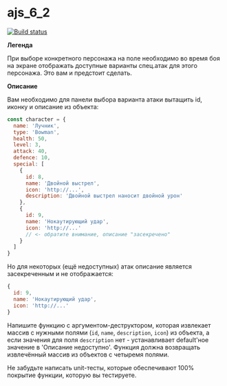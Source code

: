 # ajs_6_2

[![Build status](https://ci.appveyor.com/api/projects/status/6rc21tsp2vkjwk2g?svg=true)](https://ci.appveyor.com/project/Stanislavsus/ajs-6-2)


**Легенда**

При выборе конкретного персонажа на поле необходимо во время боя на экране отображать доступные варианты спец.атак для этого персонажа. Это вам и предстоит сделать.

**Описание**

Вам необходимо для панели выбора варианта атаки вытащить id, иконку и описание из объекта:

```javascript
const character = {
  name: 'Лучник',
  type: 'Bowman',
  health: 50,
  level: 3,
  attack: 40,
  defence: 10,
  special: [
    {
      id: 8,
      name: 'Двойной выстрел',
      icon: 'http://...',
      description: 'Двойной выстрел наносит двойной урон'
    }, 
    {
      id: 9,
      name: 'Нокаутирующий удар',
      icon: 'http://...'
      // <- обратите внимание, описание "засекречено"
    }
  ]	
}
```

Но для некоторых (ещё недоступных) атак описание является засекреченным и не отображается:
```javascript
{
  id: 9,
  name: 'Нокаутирующий удар',
  icon: 'http://...'
}
```

Напишите функцию с аргументом-деструктором, которая извлекает массив с нужными полями (```id```, ```name```, ```description```, ```icon```) из объекта, а если значения для поля ```description``` нет - устанавливает default'ное значение в 'Описание недоступно'. Функция должна возвращать извлечённый массив из объектов с четыремя полями.

Не забудьте написать unit-тесты, которые обеспечивают 100% покрытие функции, которую вы тестируете.
